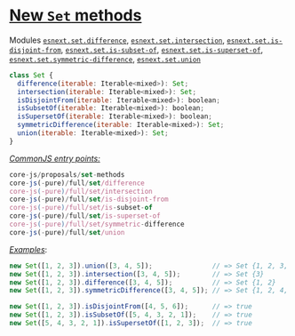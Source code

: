 # [New `Set` methods](https://github.com/tc39/proposal-set-methods)
Modules [`esnext.set.difference`](/packages/core-js/modules/esnext.set.difference.js), [`esnext.set.intersection`](/packages/core-js/modules/esnext.set.intersection.js), [`esnext.set.is-disjoint-from`](/packages/core-js/modules/esnext.set.is-disjoint-from.js), [`esnext.set.is-subset-of`](/packages/core-js/modules/esnext.set.is-subset-of.js), [`esnext.set.is-superset-of`](/packages/core-js/modules/esnext.set.is-superset-of.js), [`esnext.set.symmetric-difference`](/packages/core-js/modules/esnext.set.symmetric-difference.js), [`esnext.set.union`](/packages/core-js/modules/esnext.set.union.js)
```js
class Set {
  difference(iterable: Iterable<mixed>): Set;
  intersection(iterable: Iterable<mixed>): Set;
  isDisjointFrom(iterable: Iterable<mixed>): boolean;
  isSubsetOf(iterable: Iterable<mixed>): boolean;
  isSupersetOf(iterable: Iterable<mixed>): boolean;
  symmetricDifference(iterable: Iterable<mixed>): Set;
  union(iterable: Iterable<mixed>): Set;
}
```
[*CommonJS entry points:*](/docs/Usage.md#commonjs-api)
```js
core-js/proposals/set-methods
core-js(-pure)/full/set/difference
core-js(-pure)/full/set/intersection
core-js(-pure)/full/set/is-disjoint-from
core-js(-pure)/full/set/is-subset-of
core-js(-pure)/full/set/is-superset-of
core-js(-pure)/full/set/symmetric-difference
core-js(-pure)/full/set/union
```
[*Examples*](https://goo.gl/QMQdaJ):
```js
new Set([1, 2, 3]).union([3, 4, 5]);               // => Set {1, 2, 3, 4, 5}
new Set([1, 2, 3]).intersection([3, 4, 5]);        // => Set {3}
new Set([1, 2, 3]).difference([3, 4, 5]);          // => Set {1, 2}
new Set([1, 2, 3]).symmetricDifference([3, 4, 5]); // => Set {1, 2, 4, 5}

new Set([1, 2, 3]).isDisjointFrom([4, 5, 6]);      // => true
new Set([1, 2, 3]).isSubsetOf([5, 4, 3, 2, 1]);    // => true
new Set([5, 4, 3, 2, 1]).isSupersetOf([1, 2, 3]);  // => true
```